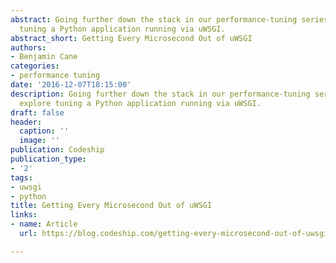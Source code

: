 ```yaml
---
abstract: Going further down the stack in our performance-tuning series, let's explore
  tuning a Python application running via uWSGI.
abstract_short: Getting Every Microsecond Out of uWSGI
authors:
- Benjamin Cane
categories:
- performance tuning
date: '2016-12-07T18:15:00'
description: Going further down the stack in our performance-tuning series, let's
  explore tuning a Python application running via uWSGI.
draft: false
header:
  caption: ''
  image: ''
publication: Codeship
publication_type:
- '2'
tags:
- uwsgi
- python
title: Getting Every Microsecond Out of uWSGI
links:
- name: Article
  url: https://blog.codeship.com/getting-every-microsecond-out-of-uwsgi/

---
```

